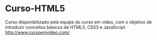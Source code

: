 # Curso-HTML5
Curso disponibilizado pela equipe do curso em video, com o objetivo de introduzir conceitos básicos de HTML5, CSS3 e JavaScript 
http://www.cursoemvideo.com/
